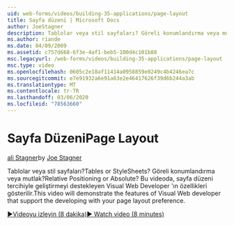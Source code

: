 ```yaml
---
uid: web-forms/videos/building-35-applications/page-layout
title: Sayfa düzeni | Microsoft Docs
author: JoeStagner
description: Tablolar veya stil sayfaları? Göreli konumlandırma veya mutlak? Bu videoda, Visual Web Developer 'ın, yo ile geliştirmeyi destekleyen özellikleri gösterilir.
ms.author: riande
ms.date: 04/09/2009
ms.assetid: c757d668-6f3e-4af1-beb5-100d4c101b88
msc.legacyurl: /web-forms/videos/building-35-applications/page-layout
msc.type: video
ms.openlocfilehash: 0605c2e18af11414a0958859e0249c4b4246ea7c
ms.sourcegitcommit: e7e91932a6e91a63e2e46417626f39d6b244a3ab
ms.translationtype: MT
ms.contentlocale: tr-TR
ms.lasthandoff: 03/06/2020
ms.locfileid: "78563660"
---
```

# <a name="page-layout"></a><span data-ttu-id="8e80e-105">Sayfa Düzeni</span><span class="sxs-lookup"><span data-stu-id="8e80e-105">Page Layout</span></span>

<span data-ttu-id="8e80e-106">[ali Stagner](https://github.com/JoeStagner)</span><span class="sxs-lookup"><span data-stu-id="8e80e-106">by [Joe Stagner](https://github.com/JoeStagner)</span></span>

<span data-ttu-id="8e80e-107">Tablolar veya stil sayfaları?</span><span class="sxs-lookup"><span data-stu-id="8e80e-107">Tables or StyleSheets?</span></span> <span data-ttu-id="8e80e-108">Göreli konumlandırma veya mutlak?</span><span class="sxs-lookup"><span data-stu-id="8e80e-108">Relative Positioning or Absolute?</span></span> <span data-ttu-id="8e80e-109">Bu videoda, sayfa düzeni tercihiyle geliştirmeyi destekleyen Visual Web Developer 'ın özellikleri gösterilir.</span><span class="sxs-lookup"><span data-stu-id="8e80e-109">This video will demonstrate the features of Visual Web developer that support the developing with your page layout preference.</span></span>

[<span data-ttu-id="8e80e-110">&#9654;Videoyu izleyin (8 dakika)</span><span class="sxs-lookup"><span data-stu-id="8e80e-110">&#9654; Watch video (8 minutes)</span></span>](https://channel9.msdn.com/Blogs/ASP-NET-Site-Videos/page-layout)
